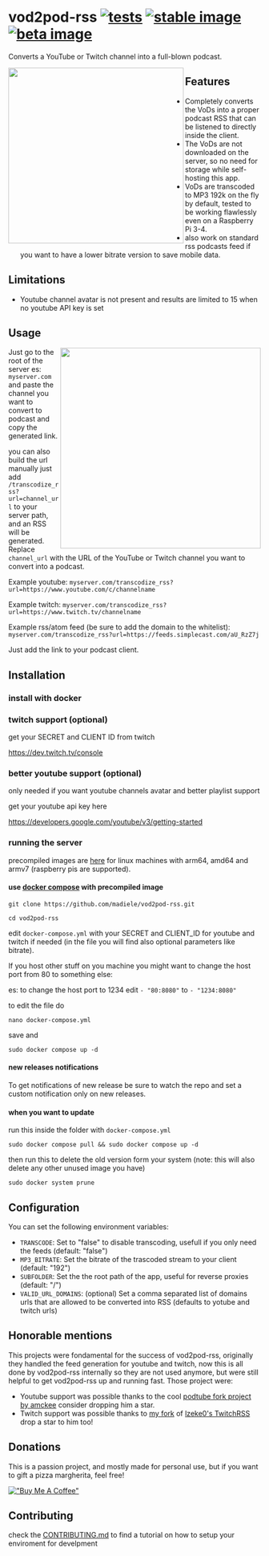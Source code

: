 # vod2pod-rss [![tests](https://github.com/madiele/vod2pod-rss/actions/workflows/rust.yml/badge.svg)](https://github.com/madiele/vod2pod-rss/actions/workflows/rust.yml) [![stable image](https://github.com/madiele/vod2pod-rss/actions/workflows/docker-image.yml/badge.svg?branch=stable)](https://github.com/madiele/vod2pod-rss/actions/workflows/docker-image.yml) [![beta image](https://github.com/madiele/vod2pod-rss/actions/workflows/docker-image-beta.yml/badge.svg)](https://github.com/madiele/vod2pod-rss/actions/workflows/docker-image-beta.yml)

Converts a YouTube or Twitch channel into a full-blown podcast.

<a label="example of it working with podcast addict" href="url"><img src="https://user-images.githubusercontent.com/4585690/231301791-2f838fb3-4f6e-4382-bac4-c968bfe98c08.png" align="left" height="350" ></a>

## Features

- Completely converts the VoDs into a proper podcast RSS that can be listened to directly inside the client.
- The VoDs are not downloaded on the server, so no need for storage while self-hosting this app.
- VoDs are transcoded to MP3 192k on the fly by default, tested to be working flawlessly even on a Raspberry Pi 3-4.
- also work on standard rss podcasts feed if you want to have a lower bitrate version to save mobile data.

## Limitations

- Youtube channel avatar is not present and results are limited to 15 when no youtube API key is set

## Usage

<a label="frontend" href="url"><img src="https://user-images.githubusercontent.com/4585690/234704870-0bf3023a-78e0-4ccc-adea-9d1f6ea2fabc.png" align="right" width="400px" ></a>

Just go to the root of the server es: `myserver.com` and paste the channel you want to convert to podcast and copy the generated link.

you can also build the url manually just add `/transcodize_rss?url=channel_url` to your server path, and an RSS will be generated. Replace `channel_url` with the URL of the YouTube or Twitch channel you want to convert into a podcast.

Example youtube: `myserver.com/transcodize_rss?url=https://www.youtube.com/c/channelname`

Example twitch: `myserver.com/transcodize_rss?url=https://www.twitch.tv/channelname`

Example rss/atom feed (be sure to add the domain to the whitelist): `myserver.com/transcodize_rss?url=https://feeds.simplecast.com/aU_RzZ7j`

Just add the link to your podcast client.

## Installation

### install with docker

### twitch support (optional)

get your SECRET and CLIENT ID from twitch

<https://dev.twitch.tv/console>

### better youtube support (optional)

only needed if you want youtube channels avatar and better playlist support

get your youtube api key here

<https://developers.google.com/youtube/v3/getting-started>

### running the server

precompiled images are [here](https://hub.docker.com/r/madiele/vod2pod-rss/) for linux machines with arm64, amd64 and armv7 (raspberry pis are supported).

#### use [docker compose](https://docs.docker.com/compose/install/) with precompiled image

`git clone https://github.com/madiele/vod2pod-rss.git`

`cd vod2pod-rss`

edit `docker-compose.yml` with your SECRET and CLIENT_ID for youtube and twitch if needed
(in the file you will find also optional parameters like bitrate).

If you host other stuff on you machine you might want to change the host port from 80 to something else:

es: to change the host port to 1234 edit `- "80:8080"` to `- "1234:8080"`

to edit the file do

`nano docker-compose.yml`

save and

`sudo docker compose up -d`

#### new releases notifications

To get notifications of new release be sure to watch the repo and set a custom notification only on new releases.

#### when you want to update

run this inside the folder with `docker-compose.yml`

`sudo docker compose pull && sudo docker compose up -d`

then run this to delete the old version form your system (note: this will also delete any other unused image you have)

`sudo docker system prune`

## Configuration

You can set the following environment variables:

- `TRANSCODE`: Set to "false" to disable transcoding, usefull if you only need the feeds (default: "false")
- `MP3_BITRATE`: Set the bitrate of the trascoded stream to your client (default: "192")
- `SUBFOLDER`: Set the the root path of the app, useful for reverse proxies (default: "/")
- `VALID_URL_DOMAINS`: (optional) Set a comma separated list of domains urls that are allowed to be converted into RSS  (defaults to yotube and twitch urls)

## Honorable mentions

This projects were fondamental for the success of vod2pod-rss, originally they handled the feed generation for youtube and twitch, now this is all done by vod2pod-rss internally so they are not used anymore, but were still helpful to get vod2pod-rss up and running fast.
Those project were:
* Youtube support was possible thanks to the cool [podtube fork project by amckee](https://github.com/amckee/PodTube) consider dropping him a star.
* Twitch support was possible thanks to [my fork](https://github.com/madiele/TwitchToPodcastRSS) of [lzeke0's TwitchRSS](https://github.com/lzeke0/TwitchRSS) drop a star to him too!

## Donations

This is a passion project, and mostly made for personal use, but if you want to gift a pizza margherita, feel free!

[!["Buy Me A Coffee"](https://www.buymeacoffee.com/assets/img/custom_images/orange_img.png)](https://www.buymeacoffee.com/madiele)

## Contributing

check the [CONTRIBUTING.md](CONTRIBUTING.md) to find a tutorial on how to setup your enviroment for develpment
